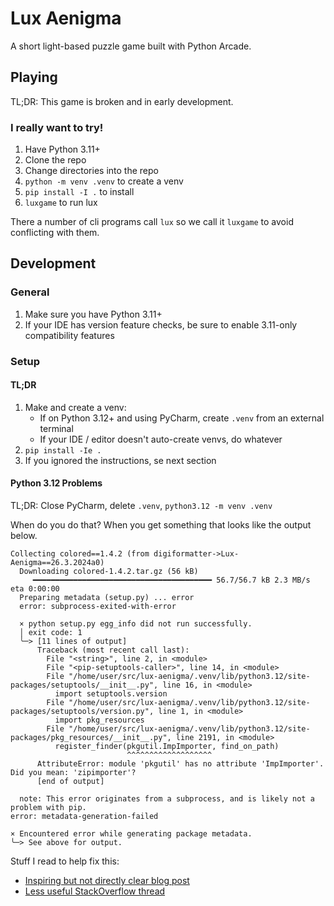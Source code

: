# Lux Aenigma

A short light-based puzzle game built with Python Arcade.

## Playing

TL;DR: This game is broken and in early development.

### I really want to try!

1. Have Python 3.11+
2. Clone the repo
3. Change directories into the repo
4. `python -m venv .venv` to create a venv
5. `pip install -I .` to install
6. `luxgame` to run lux

There a number of cli programs call `lux` so we call it `luxgame` to
avoid conflicting with them.

## Development

### General

1. Make sure you have Python 3.11+
2. If your IDE has version feature checks, be sure to enable 3.11-only compatibility features


### Setup

#### TL;DR

1. Make and create a venv:
   * If on Python 3.12+ and using PyCharm, create `.venv` from an external terminal
   * If your IDE / editor doesn't auto-create venvs, do whatever
2. `pip install -Ie .`
3. If you ignored the instructions, se next section


#### Python 3.12 Problems

TL;DR: Close PyCharm, delete `.venv`, `python3.12 -m venv .venv`

When do you do that? When you get something that looks like the output below.


```console
Collecting colored==1.4.2 (from digiformatter->Lux-Aenigma==26.3.2024a0)
  Downloading colored-1.4.2.tar.gz (56 kB)
     ━━━━━━━━━━━━━━━━━━━━━━━━━━━━━━━━━━━━━━━━ 56.7/56.7 kB 2.3 MB/s eta 0:00:00
  Preparing metadata (setup.py) ... error
  error: subprocess-exited-with-error
  
  × python setup.py egg_info did not run successfully.
  │ exit code: 1
  ╰─> [11 lines of output]
      Traceback (most recent call last):
        File "<string>", line 2, in <module>
        File "<pip-setuptools-caller>", line 14, in <module>
        File "/home/user/src/lux-aenigma/.venv/lib/python3.12/site-packages/setuptools/__init__.py", line 16, in <module>
          import setuptools.version
        File "/home/user/src/lux-aenigma/.venv/lib/python3.12/site-packages/setuptools/version.py", line 1, in <module>
          import pkg_resources
        File "/home/user/src/lux-aenigma/.venv/lib/python3.12/site-packages/pkg_resources/__init__.py", line 2191, in <module>
          register_finder(pkgutil.ImpImporter, find_on_path)
                          ^^^^^^^^^^^^^^^^^^^
      AttributeError: module 'pkgutil' has no attribute 'ImpImporter'. Did you mean: 'zipimporter'?
      [end of output]
  
  note: This error originates from a subprocess, and is likely not a problem with pip.
error: metadata-generation-failed

× Encountered error while generating package metadata.
╰─> See above for output.

```

Stuff I read to help fix this:

* [Inspiring but not directly clear blog post](https://pythontest.com/posts/2023/2023-10-02-py312-impimporter/)
* [Less useful StackOverflow thread](https://stackoverflow.com/questions/77364550/attributeerror-module-pkgutil-has-no-attribute-impimporter-did-you-mean)
